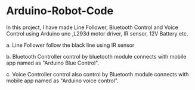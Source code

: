 # Arduino-Robot-Code
In this project, I have made Line Follower, Bluetooth Control and Voice Control using Arduino uno ,L293d motor driver, IR sensor, 12V Battery etc.

a. Line Follower follow the black line using IR sensor

b. Bluetooth Controller control by bluetooth module connects with mobile app named as "Arduino Blue Control".

c. Voice Controller control also control by Bluetooth module connects with mobile app named as "Arduino voice control".
